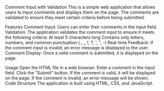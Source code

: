 Comment Input with Validation
This is a simple web application that allows users to input comments and displays them on the page. The comments are validated to ensure they meet certain criteria before being submitted.

Features
Comment Input: Users can enter their comments in the input field.
Validation: The application validates the comment input to ensure it meets the following criteria:
At least 5 characters long
Contains only letters, numbers, and common punctuation (., ,, !, ?, ', ", -)
Real-time Feedback: If the comment input is invalid, an error message is displayed to the user.
Comment Display: Once a valid comment is submitted, it is displayed on the page.


Usage
Open the HTML file in a web browser.
Enter a comment in the input field.
Click the "Submit" button.
If the comment is valid, it will be displayed on the page. If the comment is invalid, an error message will be shown.
Code Structure
The application is built using HTML, CSS, and JavaScript.
